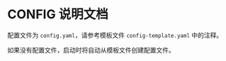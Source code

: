 # CONFIG 说明文档

配置文件为 `config.yaml`，请参考模板文件 `config-template.yaml` 中的注释。

如果没有配置文件，启动时将自动从模板文件创建配置文件。
